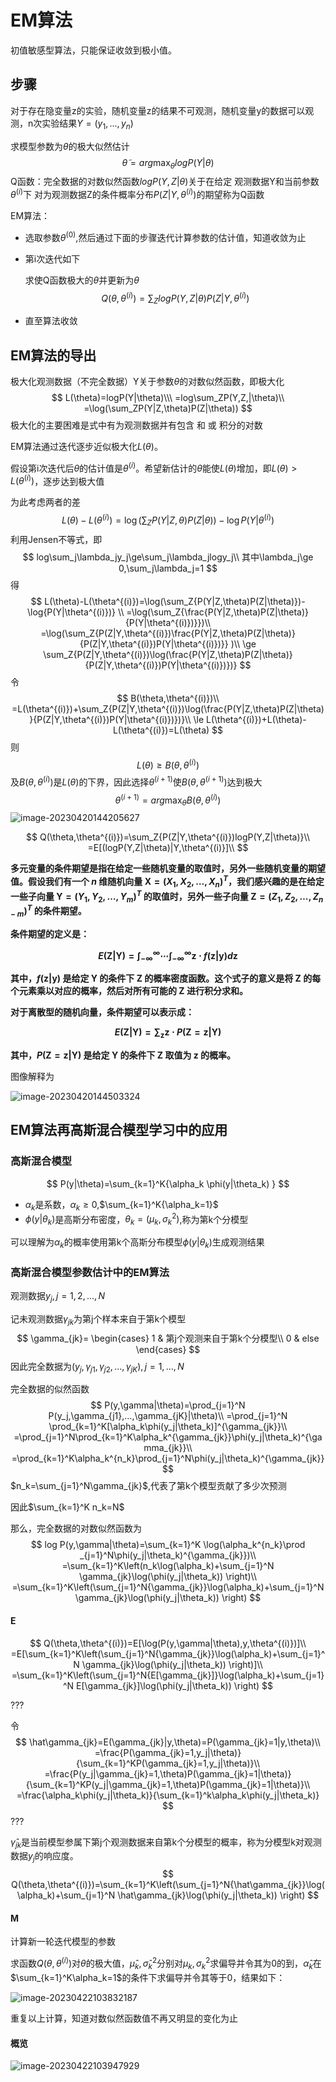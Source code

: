 # EM算法

初值敏感型算法，只能保证收敛到极小值。

## 步骤

对于存在隐变量z的实验，随机变量z的结果不可观测，随机变量y的数据可以观测，n次实验结果$Y=(y_1,...,y_n)$

求模型参数为$\theta$的极大似然估计
$$
\tilde{\theta}=arg\max_{\theta}logP(Y|\theta)
$$
Q函数：完全数据的对数似然函数$logP(Y,Z|\theta)$关于在给定 观测数据Y和当前参数$\theta^{(i)}$下 对为观测数据Z的条件概率分布$P(Z|Y,\theta^{(i)})$的期望称为Q函数

EM算法：

- 选取参数$\theta^{(0)}$,然后通过下面的步骤迭代计算参数的估计值，知道收敛为止

- 第i次迭代如下

  求使Q函数极大的$\theta$并更新为$\theta$
  $$
  Q(\theta,\theta^{(i)})=\sum_Z log P(Y,Z|\theta)P(Z|Y,\theta^{(i)})
  $$

- 直至算法收敛

## EM算法的导出

极大化观测数据（不完全数据）Y关于参数$\theta$的对数似然函数，即极大化
$$
L(\theta)=logP(Y|\theta)\\\
=log\sum_ZP(Y,Z,|\theta)\\
=\log(\sum_ZP(Y|Z,\theta)P(Z|\theta))
$$
极大化的主要困难是式中有为观测数据并有包含 和 或 积分的对数

EM算法通过迭代逐步近似极大化$L(\theta)$。

假设第i次迭代后$\theta$的估计值是$\theta^{(i)}$。希望新估计的$\theta$能使$L(\theta)$增加，即$L(\theta)>L(\theta^{(i)})$，逐步达到极大值

为此考虑两者的差
$$
L(\theta)-L(\theta^{(i)})=\log(\sum_Z{P(Y|Z,\theta)P(Z|\theta)})-\log{P(Y|\theta^{(i)})}
$$
利用Jensen不等式，即
$$
log\sum_j\lambda_jy_j\ge\sum_j\lambda_jlogy_j\\
其中\lambda_j\ge 0,\sum_j\lambda_j=1
$$
得
$$
L(\theta)-L(\theta^{(i)})=\log(\sum_Z{P(Y|Z,\theta)P(Z|\theta)})-\log{P(Y|\theta^{(i)})} \\
=\log(\sum_Z{\frac{P(Y|Z,\theta)P(Z|\theta)}{P(Y|\theta^{(i)})}})\\
=\log(\sum_Z{P(Z|Y,\theta^{(i)})\frac{P(Y|Z,\theta)P(Z|\theta)}{P(Z|Y,\theta^{(i)})P(Y|\theta^{(i)})}} )\\
\ge \sum_Z{P(Z|Y,\theta^{(i)})\log(\frac{P(Y|Z,\theta)P(Z|\theta)}{P(Z|Y,\theta^{(i)})P(Y|\theta^{(i)})})}
$$
令
$$
B(\theta,\theta^{(i)})\\
=L(\theta^{(i)})+\sum_Z{P(Z|Y,\theta^{(i)})\log(\frac{P(Y|Z,\theta)P(Z|\theta)}{P(Z|Y,\theta^{(i)})P(Y|\theta^{(i)})})}\\
\le L(\theta^{(i)})+L(\theta)-L(\theta^{(i)})=L(\theta)
$$
则
$$
L(\theta)\ge B(\theta,\theta^{(i)})
$$
及$B(\theta,\theta^{(i)})$是$L(\theta)$的下界，因此选择$\theta^{(i+1)}$使$B(\theta,\theta^{(i+1)})$达到极大
$$
\theta^{(i+1)}=arg\max_{\theta}B(\theta,\theta^{(i)})
$$
![image-20230420144205627](./EM%E7%AE%97%E6%B3%95%E5%8F%8A%E5%85%B6%E6%8E%A8%E5%B9%BF.assets/image-20230420144205627.png)


$$
Q(\theta,\theta^{(i)})=\sum_Z{P(Z|Y,\theta^{(i)})logP(Y,Z|\theta)}\\
=E[(logP(Y,Z|\theta)|Y,\theta^{(i)}]\\
$$



**多元变量的条件期望是指在给定一些随机变量的取值时，另外一些随机变量的期望值。假设我们有一个 $n$ 维随机向量 $\mathbf{X} = (X_1, X_2, \ldots, X_n)^T$，我们感兴趣的是在给定一些子向量 $\mathbf{Y} = (Y_1, Y_2, \ldots, Y_m)^T$ 的取值时，另外一些子向量 $\mathbf{Z} = (Z_1, Z_2, \ldots, Z_{n-m})^T$ 的条件期望。**

**条件期望的定义是：**

**$$E(\mathbf{Z}|\mathbf{Y}) = \int_{-\infty}^{\infty} \cdots \int_{-\infty}^{\infty} \mathbf{z} \cdot f(\mathbf{z}|\mathbf{y}) d\mathbf{z}$$**

**其中，$f(\mathbf{z}|\mathbf{y})$ 是给定 $\mathbf{Y}$ 的条件下 $\mathbf{Z}$ 的概率密度函数。这个式子的意义是将 $\mathbf{Z}$ 的每个元素乘以对应的概率，然后对所有可能的 $\mathbf{Z}$ 进行积分求和。**

**对于离散型的随机向量，条件期望可以表示成：**

**$$E(\mathbf{Z}|\mathbf{Y}) = \sum_{\mathbf{z}} \mathbf{z} \cdot P(\mathbf{Z}=\mathbf{z}|\mathbf{Y})$$**

**其中，$P(\mathbf{Z}=\mathbf{z}|\mathbf{Y})$ 是给定 $\mathbf{Y}$ 的条件下 $\mathbf{Z}$ 取值为 $\mathbf{z}$ 的概率。**



图像解释为

![image-20230420144503324](./EM%E7%AE%97%E6%B3%95%E5%8F%8A%E5%85%B6%E6%8E%A8%E5%B9%BF.assets/image-20230420144503324.png)



## EM算法再高斯混合模型学习中的应用

### 高斯混合模型

$$
P(y|\theta)=\sum_{k=1}^K{\alpha_k \phi(y|\theta_k) }
$$

- $\alpha_k$是系数，$\alpha_k \ge 0$,$\sum_{k=1}^K{\alpha_k=1}$
- $\phi(y|\theta_k)$是高斯分布密度，$\theta_k=(\mu_k,\sigma^2_k)$,称为第k个分模型

可以理解为$\alpha_k$的概率使用第k个高斯分布模型$\phi(y|\theta_k)$生成观测结果

### 高斯混合模型参数估计中的EM算法

观测数据$y_j,j=1,2,...,N$

记未观测数据$\gamma_{jk}$为第j个样本来自于第k个模型
$$
\gamma_{jk}=
\begin{cases}
1 & 第j个观测来自于第k个分模型\\
0 & else
\end{cases}
$$
因此完全数据为$(y_j,\gamma_{j1},\gamma_{j2},...,\gamma_{jK}),j=1,...,N$

完全数据的似然函数
$$
P(y,\gamma|\theta)=\prod_{j=1}^N P(y_j,\gamma_{j1},...,\gamma_{jK}|\theta)\\
=\prod_{j=1}^N \prod_{k=1}^K[\alpha_k\phi(y_j|\theta_k)]^{\gamma_{jk}}\\
=\prod_{j=1}^N\prod_{k=1}^K\alpha_k^{\gamma_{jk}}\phi(y_j|\theta_k)^{\gamma_{jk}}\\
=\prod_{k=1}^K\alpha_k^{n_k}\prod_{j=1}^N\phi(y_j|\theta_k)^{\gamma_{jk}}
$$
$n_k=\sum_{j=1}^N\gamma_{jk}$,代表了第k个模型贡献了多少次预测

因此$\sum_{k=1}^K n_k=N$

那么，完全数据的对数似然函数为
$$
log P(y,\gamma|\theta)=\sum_{k=1}^K \log(\alpha_k^{n_k}\prod _{j=1}^N\phi(y_j|\theta_k)^{\gamma_{jk}})\\
=\sum_{k=1}^K\left(n_k\log(\alpha_k)+\sum_{j=1}^N \gamma_{jk}\log(\phi(y_j|\theta_k)) \right)\\
=\sum_{k=1}^K\left(\sum_{j=1}^N{\gamma_{jk}}\log(\alpha_k)+\sum_{j=1}^N \gamma_{jk}\log(\phi(y_j|\theta_k)) \right)
$$


#### E

$$
Q(\theta,\theta^{(i)})=E[\log(P(y,\gamma|\theta),y,\theta^{(i)})]\\
=E[\sum_{k=1}^K\left(\sum_{j=1}^N{\gamma_{jk}}\log(\alpha_k)+\sum_{j=1}^N \gamma_{jk}\log(\phi(y_j|\theta_k)) \right)]\\
=\sum_{k=1}^K\left(\sum_{j=1}^N{E[\gamma_{jk}]}\log(\alpha_k)+\sum_{j=1}^N E[\gamma_{jk}]\log(\phi(y_j|\theta_k)) \right)
$$

???

令
$$
\hat\gamma_{jk}=E(\gamma_{jk}|y,\theta)=P(\gamma_{jk}=1|y,\theta)\\
=\frac{P(\gamma_{jk}=1,y_j|\theta)}{\sum_{k=1}^KP(\gamma_{jk}=1,y_j|\theta)}\\
=\frac{P(y_j|\gamma_{jk}=1,\theta)P(\gamma_{jk}=1|\theta)}{\sum_{k=1}^KP(y_j|\gamma_{jk}=1,\theta)P(\gamma_{jk}=1|\theta)}\\
=\frac{\alpha_k\phi(y_j|\theta_k)}{\sum_{k=1}^k\alpha_k\phi(y_j|\theta_k)}
$$
???

$\hat\gamma_{jk}$是当前模型参属下第j个观测数据来自第k个分模型的概率，称为分模型k对观测数据$y_j$的响应度。
$$
Q(\theta,\theta^{(i)})=\sum_{k=1}^K\left(\sum_{j=1}^N{\hat\gamma_{jk}}\log(\alpha_k)+\sum_{j=1}^N \hat\gamma_{jk}\log(\phi(y_j|\theta_k)) \right)
$$

#### M

计算新一轮迭代模型的参数

求函数$Q(\theta,\theta^{(i)})$对$\theta$的极大值，$\hat\mu_k,\hat\sigma_k^2$分别对$\mu_k,\sigma_k^2$求偏导并令其为0的到，$\hat\alpha_k$在$\sum_{k=1}^K\alpha_k=1$的条件下求偏导并令其等于0，结果如下：

![image-20230422103832187](./EM%E7%AE%97%E6%B3%95%E5%8F%8A%E5%85%B6%E6%8E%A8%E5%B9%BF.assets/image-20230422103832187.png)



重复以上计算，知道对数似然函数值不再又明显的变化为止

#### 概览

![image-20230422103947929](./EM%E7%AE%97%E6%B3%95%E5%8F%8A%E5%85%B6%E6%8E%A8%E5%B9%BF.assets/image-20230422103947929.png)
